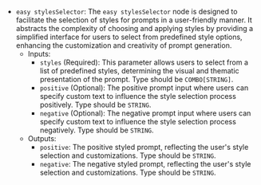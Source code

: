 - `easy stylesSelector`: The `easy stylesSelector` node is designed to facilitate the selection of styles for prompts in a user-friendly manner. It abstracts the complexity of choosing and applying styles by providing a simplified interface for users to select from predefined style options, enhancing the customization and creativity of prompt generation.
    - Inputs:
        - `styles` (Required): This parameter allows users to select from a list of predefined styles, determining the visual and thematic presentation of the prompt. Type should be `COMBO[STRING]`.
        - `positive` (Optional): The positive prompt input where users can specify custom text to influence the style selection process positively. Type should be `STRING`.
        - `negative` (Optional): The negative prompt input where users can specify custom text to influence the style selection process negatively. Type should be `STRING`.
    - Outputs:
        - `positive`: The positive styled prompt, reflecting the user's style selection and customizations. Type should be `STRING`.
        - `negative`: The negative styled prompt, reflecting the user's style selection and customizations. Type should be `STRING`.
